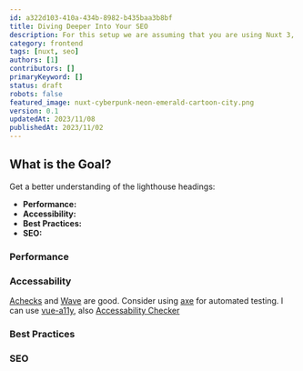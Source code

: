 ```yaml
---
id: a322d103-410a-434b-8982-b435baa3b8bf
title: Diving Deeper Into Your SEO
description: For this setup we are assuming that you are using Nuxt 3, Typescript and supabase-js.
category: frontend
tags: [nuxt, seo]
authors: [1]
contributors: []
primaryKeyword: []
status: draft
robots: false
featured_image: nuxt-cyberpunk-neon-emerald-cartoon-city.png
version: 0.1
updatedAt: 2023/11/08
publishedAt: 2023/11/02
---
```


## What is the Goal?

Get a better understanding of the lighthouse headings:

- **Performance:**
- **Accessibility:**
- **Best Practices:**
- **SEO:**

### Performance

### Accessability

[Achecks](https://achecks.org/) and [Wave](https://wave.webaim.org/) are good. Consider using
[axe](https://www.deque.com/axe/) for automated testing. I can use
[vue-a11y](https://github.com/vue-a11y/vue-axe-next), also
[Accessability Checker](https://www.accessibilitychecker.org/)

### Best Practices

### SEO
